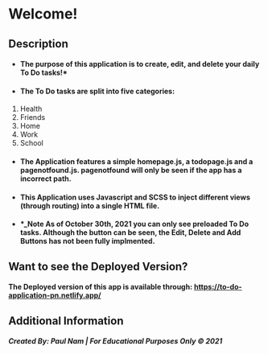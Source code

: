 # Welcome!

## Description
- #### The purpose of this application is to create, edit, and delete your daily To Do tasks!* 
- ####  The To Do tasks are split into five categories: 
1. Health
2. Friends
3. Home
4. Work
5. School
- #### The Application features a simple homepage.js, a todopage.js and a pagenotfound.js. pagenotfound will only be seen if the app has a incorrect path.
- #### This Application uses Javascript and SCSS to inject different views (through routing) into a single HTML file.
- #### *_Note As of October 30th, 2021 you can only see preloaded To Do tasks. Although the button can be seen, the Edit, Delete and Add Buttons has not been fully implmented.

## Want to see the Deployed Version?
#### The Deployed version of this app is available through: https://to-do-application-pn.netlify.app/

## Additional Information
##### Created By: Paul Nam | For Educational Purposes Only &copy; 2021

